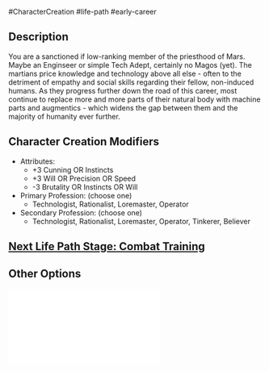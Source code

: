 #CharacterCreation #life-path #early-career 
## Description
You are a sanctioned if low-ranking member of the priesthood of Mars. Maybe an Enginseer or simple Tech Adept, certainly no Magos (yet).
The martians price knowledge and technology above all else - often to the detriment of empathy and social skills regarding their fellow, non-induced humans. As they progress further down the road of this career, most continue to replace more and more parts of their natural body with machine parts and augmentics - which widens the gap between them and the majority of humanity ever further.

## Character Creation Modifiers
- Attributes:
	- +3 Cunning OR Instincts 
	- +3 Will OR Precision OR Speed 
	- -3 Brutality OR Instincts OR Will 
- Primary Profession: (choose one)
	- Technologist, Rationalist, Loremaster,  Operator
- Secondary Profession: (choose one)
	- Technologist, Rationalist, Loremaster, Operator, Tinkerer, Believer
## [Next Life Path Stage: Combat Training](</LifePath/CombatTraining/Combat Training.md>)

## Other Options
![](</LifePath/EarlyCareer/List of Early Careers.md>)